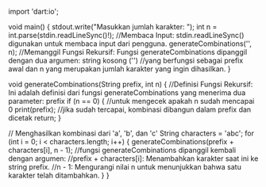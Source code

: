 import 'dart:io';

void main() {
  stdout.write("Masukkan jumlah karakter: ");
  int n = int.parse(stdin.readLineSync()!);
  //Membaca Input: stdin.readLineSync() digunakan untuk membaca input dari pengguna. 
  generateCombinations('', n);
  //Memanggil Fungsi Rekursif: Fungsi generateCombinations dipanggil dengan dua argumen: string kosong ('') 
  //yang berfungsi sebagai prefix awal dan n yang merupakan jumlah karakter yang ingin dihasilkan.
}

void generateCombinations(String prefix, int n) {
  //Definisi Fungsi Rekursif: Ini adalah definisi dari fungsi generateCombinations yang menerima dua parameter: prefix
  if (n == 0) {
    //untuk mengecek apakah n sudah mencapai 0
    print(prefix);
    //jika sudah tercapai, kombinasi dibangun dalam prefix dan dicetak
    return;
  }
  
  // Menghasilkan kombinasi dari 'a', 'b', dan 'c'
  String characters = 'abc';
  for (int i = 0; i < characters.length; i++) {
    generateCombinations(prefix + characters[i], n - 1);
  //fungsi generateCombinations dipanggil kembali dengan argumen:
  //prefix + characters[i]: Menambahkan karakter saat ini ke string prefix.
  //n - 1: Mengurangi nilai n untuk menunjukkan bahwa satu karakter telah ditambahkan.
  }
}
